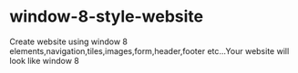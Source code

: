 window-8-style-website
======================

Create website using window 8 elements,navigation,tiles,images,form,header,footer etc...Your website will look like window 8 
